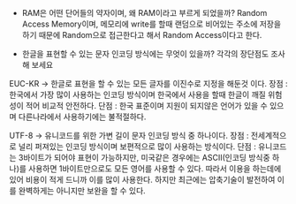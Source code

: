 * RAM은 어떤 단어들의 약자이며, 왜 RAM이라고 부르게 되었을까?
Random Access Memory이며, 메모리에 write를 할때 랜덤으로 비어있는 주소에 저장을 하기 때문에 Random으로 접근한다고 해서 Random Access이다고 한다.

* 한글을 표현할 수 있는 문자 인코딩 방식에는 무엇이 있을까? 각각의 장단점도 조사해 보세요

EUC-KR -> 한글로 표현을 할 수 있는 모든 글자를 이진수로 지정을 해둔것 이다.
  장점 : 한국에서 가장 많이 사용하는 인코딩 방식이며 한국에서 사용을 할때 한글이 깨질 위험성이 적어 비교적 안전하다.
  단점 : 한국 표준이며 지원이 되지않은 언어가 있을 수 있으며 다른나라에서 사용하기에는 불적절하다.

UTF-8 -> 유니코드를 위한 가변 길이 문자 인코딩 방식 중 하나이다.
  장점 : 전세계적으로 널리 퍼져있는 인코딩 방식이며 보편적으로 많이 사용하는 방식이다.
  단점 : 유니코드는 3바이트가 되어야 표현이 가능하지만, 미국같은 경우에는 ASCII(인코딩 방식중 하나)를 사용하면 1바이트만으로도 모든 영어를 사용할 수 있다. 따라서 이용을 하는데에 있어 비용이 적게 드니까 이를 많이 사용한다. 
 하지만 최근에는 압축기술이 발전하여 이를 완벽하게는 아니지만 보완을 할 수 있다.
